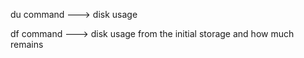 

du command ---> disk usage 

df command ---> disk usage from the initial storage and how much remains



